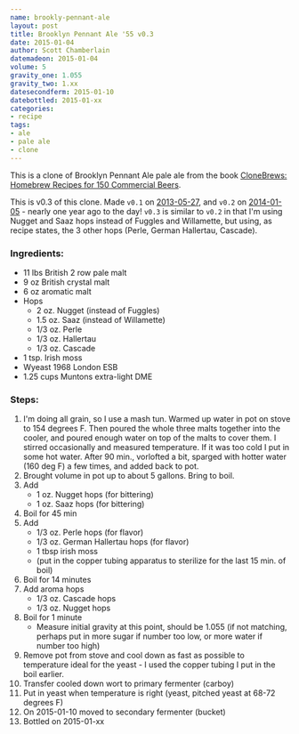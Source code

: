 ```yaml
---
name: brookly-pennant-ale
layout: post
title: Brooklyn Pennant Ale '55 v0.3
date: 2015-01-04
author: Scott Chamberlain
datemadeon: 2015-01-04
volume: 5
gravity_one: 1.055
gravity_two: 1.xx
datesecondferm: 2015-01-10
datebottled: 2015-01-xx
categories:
- recipe
tags: 
- ale
- pale ale
- clone
---
```


This is a clone of Brooklyn Pennant Ale pale ale from the book [CloneBrews: Homebrew Recipes for 150 Commercial Beers][book]. 

This is v0.3 of this clone. Made `v0.1` on [2013-05-27](http://recology.info/beer_recipes/2013-05-27-brooklyn-pennant-ale_V0.1.html), and `v0.2` on [2014-01-05](http://recology.info/beer_recipes/2014/01/05/brooklyn-pennant-ale_v0.2/) - nearly one year ago to the day! `v0.3` is similar to `v0.2` in that I'm using Nugget and Saaz hops instead of Fuggles and Willamette, but using, as recipe states, the 3 other hops (Perle, German Hallertau, Cascade). 

### Ingredients:

+ 11 lbs British 2 row pale malt
+ 9 oz British crystal malt
+ 6 oz aromatic malt
+ Hops
	+ 2 oz. Nugget (instead of Fuggles)
	+ 1.5 oz. Saaz (instead of Willamette)
	+ 1/3 oz. Perle
	+ 1/3 oz. Hallertau
	+ 1/3 oz. Cascade
+ 1 tsp. Irish moss 
+ Wyeast 1968 London ESB
+ 1.25 cups Muntons extra-light DME

### Steps:

1. I'm doing all grain, so I use a mash tun. Warmed up water in pot on stove to 154 degrees F. Then poured the whole three malts together into the cooler, and poured enough water on top of the malts to cover them.  I stirred occasionally and measured temperature. If it was too cold I put in some hot water.  After 90 min., vorlofted a bit, sparged with hotter water (160 deg F) a few times, and added back to pot. 
2. Brought volume in pot up to about 5 gallons. Bring to boil.
3. Add 
	+ 1 oz. Nugget hops (for bittering)
	+ 1 oz. Saaz hops (for bittering)
4. Boil for 45 min
5. Add
	+ 1/3 oz. Perle hops (for flavor)
	+ 1/3 oz. German Hallertau hops (for flavor)
	+ 1 tbsp irish moss
	+ (put in the copper tubing apparatus to sterilize for the last 15 min. of boil)
6. Boil for 14 minutes
7. Add aroma hops
	+ 1/3 oz. Cascade hops
	+ 1/3 oz. Nugget hops
8. Boil for 1 minute 
	+ Measure initial gravity at this point, should be 1.055 (if not matching, perhaps put in more sugar if number too low, or more water if number too high)
9. Remove pot from stove and cool down as fast as possible to temperature ideal for the yeast - I used the copper tubing I put in the boil earlier.
10. Transfer cooled down wort to primary fermenter (carboy)
11. Put in yeast when temperature is right (yeast, pitched yeast at 68-72 degrees F)
12. On 2015-01-10 moved to secondary fermenter (bucket)
13. Bottled on 2015-01-xx

[book]: http://www.amazon.com/CloneBrews-Homebrew-Recipes-Commercial-Beers/dp/1580170773

